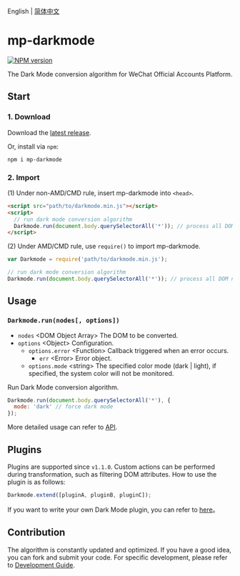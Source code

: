 English | [简体中文](./README_CN.md)

mp-darkmode
==============================
[![NPM version][npm-image]][npm-url]

The Dark Mode conversion algorithm for WeChat Official Accounts Platform.

## Start

### 1. Download

Download the [latest release](https://github.com/wechatjs/mp-darkmode/releases).

Or, install via `npm`:

```shell
npm i mp-darkmode
```

### 2. Import

(1) Under non-AMD/CMD rule, insert mp-darkmode into `<head>`.

```html
<script src="path/to/darkmode.min.js"></script>
<script>
  // run dark mode conversion algorithm
  Darkmode.run(document.body.querySelectorAll('*')); // process all DOM nodes under body
</script>
```

(2) Under AMD/CMD rule, use `require()` to import mp-darkmode.

```javascript
var Darkmode = require('path/to/darkmode.min.js');

// run dark mode conversion algorithm
Darkmode.run(document.body.querySelectorAll('*')); // process all DOM nodes under body
```

## Usage

### `Darkmode.run(nodes[, options])`

- `nodes` &lt;DOM Object Array&gt; The DOM to be converted.
- `options` &lt;Object&gt; Configuration.
  - `options.error` &lt;Function&gt; Callback triggered when an error occurs.
    - `err` &lt;Error&gt; Error object.
  - `options.mode` &lt;string&gt; The specified color mode (dark | light), if specified, the system color will not be monitored.

Run Dark Mode conversion algorithm.

```javascript
Darkmode.run(document.body.querySelectorAll('*'), {
  mode: 'dark' // force dark mode
});
```

More detailed usage can refer to [API](./doc/en/API.md).

## Plugins

Plugins are supported since `v1.1.0`. Custom actions can be performed during transformation, such as filtering DOM attributes. How to use the plugin is as follows:

```javascript
Darkmode.extend([pluginA, pluginB, pluginC]);
```

If you want to write your own Dark Mode plugin, you can refer to [here](./doc/en/plugins.md)。

## Contribution

The algorithm is constantly updated and optimized. If you have a good idea, you can fork and submit your code. For specific development, please refer to [Development Guide](./doc/en/develop.md).

[npm-url]: https://www.npmjs.com/package/mp-darkmode
[npm-image]: https://img.shields.io/npm/v/mp-darkmode.svg
